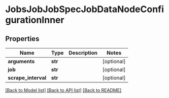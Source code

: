 # JobsJobJobSpecJobDataNodeConfigurationInner


## Properties
Name | Type | Description | Notes
------------ | ------------- | ------------- | -------------
**arguments** | **str** |  | [optional] 
**job** | **str** |  | [optional] 
**scrape_interval** | **str** |  | [optional] 

[[Back to Model list]](../README.md#documentation-for-models) [[Back to API list]](../README.md#documentation-for-api-endpoints) [[Back to README]](../README.md)


